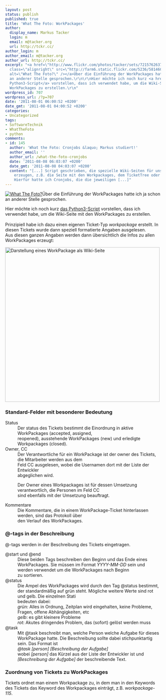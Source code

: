 ```yaml
---
layout: post
status: publish
published: true
title: 'What The Foto: WorkPackages'
author:
  display_name: Markus Tacker
  login: m
  email: m@tacker.org
  url: http://tckr.cc/
author_login: m
author_email: m@tacker.org
author_url: http://tckr.cc/
excerpt: "<a href=\"http://www.flickr.com/photos/tacker/sets/72157626379556132/\"><img
  class=\"alignright\" src=\"http://farm6.static.flickr.com/5236/5814600568_a78deedb78_m.jpg\"
  alt=\"What The Foto?\" /></a>Über die Einführung der WorkPackages hatte ich ja schon
  an anderer Stelle gesprochen.\r\n\r\nHier möchte ich noch kurz <a href=\"/svn/WTF/workpackages/WorkPackages.py\">das
  Python3-Script</a> vorstellen, dass ich verwendet habe, um die Wiki-Seite mit den
  WorkPackages zu erstellen.\r\n"
wordpress_id: 707
wordpress_url: /?p=707
date: '2011-08-01 06:00:52 +0200'
date_gmt: '2011-08-01 04:00:52 +0200'
categories:
- Uncategorized
tags:
- SoftwareTechnik
- WhatTheFoto
- python
comments:
- id: 145
  author: 'What the Foto: Cronjobs &laquo; Markus studiert!'
  author_email: ''
  author_url: /what-the-foto-cronjobs
  date: '2011-08-08 06:03:07 +0200'
  date_gmt: '2011-08-08 04:03:07 +0200'
  content: "[...] Script geschrieben, die spezielle Wiki-Seiten für unser Projekt
    erzeugen, z.B. die Seite mit den Workpackages, dem TicketTree oder die API-Dokumentation.
    Hierfür hatte ich Cronjobs, die die jeweiligen [...]"
---
```

<p><a href="http://www.flickr.com/photos/tacker/sets/72157626379556132/"><img class="alignright" src="http://farm6.static.flickr.com/5236/5814600568_a78deedb78_m.jpg" alt="What The Foto?" /></a>Über die Einführung der WorkPackages hatte ich ja schon an anderer Stelle gesprochen.</p>
<p>Hier möchte ich noch kurz <a href="/svn/WTF/workpackages/WorkPackages.py">das Python3-Script</a> vorstellen, dass ich verwendet habe, um die Wiki-Seite mit den WorkPackages zu erstellen.<br />
<a id="more"></a><a id="more-707"></a><br />
Prinzipiell habe ich dazu einen eigenen Ticket-Typ <em>workpackage</em> erstellt. In diesen Tickets wurde dann speziell formatierte Angaben ausgelesen.<br />
Aus diesen ganzen Angaben werden dann übersichtlich die Infos zu allen WorkPackages erzeugt:</p>
<p><a href="http://www.flickr.com/photos/tacker/5984338818/sizes/o/in/photostream/"><img src="http://farm7.static.flickr.com/6142/5984338818_efebda104c_o.png" width="500" alt="Darstellung eines WorkPackage als Wiki-Seite" /></a></p>
<h3 class="textimage">Standard-Felder mit besonderer Bedeutung</h3>
<dl>
<dt>Status</dt>
<dd>Der status des Tickets bestimmt die Einordnung in aktive WorkPackages (accepted, assigned,<br />
reopened), ausstehende WorkPackages (new) und erledigte Workpackages (closed).</dd>
<dt>Owner, CC</dt>
<dd>Der Verantwortliche für ein WorkPackage ist der owner des Tickets, die Mitarbeiter werden aus dem<br />
Feld CC ausgelesen, wobei die Usernamen dort mit der Liste der Entwickler<br />
abgeglichen wird.</p>
<p>Der Owner eines Workpackages ist für dessen Umsetzung verantwortlich, die Personen im Feld CC<br />
sind ebenfalls mit der Umsetzung beauftragt.</dd>
<dt>Kommentare</dt>
<dd>Die Kommentare, die in einem WorkPackage-Ticket hinterlassen werden, sind das Protokoll über<br />
den Verlauf des WorkPackages.</dd>
</dl>
<h3 class="textimage">@-tags in der Beschreibung</h3>
<p>@-tags werden in der Beschreibung des Tickets eingetragen.</p>
<dl>
<dt>@start und @end</dt>
<dd>Diese beiden Tags beschreiben den Beginn und das Ende eines WorkPackages. Sie müssen im Format <em>YYYY-MM-DD</em> sein und werden verwendet um die WorkPackages nach Beginn<br />
zu sortieren.</dd>
<dt>@status</dt>
<dd>Die Ampel des WorkPackages wird durch den Tag @status bestimmt, der standardmäßig auf grün steht. Mögliche weitere Werte sind rot und gelb. Die einzelnen Stati<br />
bedeuten dabei:<br />
<em>grün</em>: Alles in Ordnung, Zeitplan wird eingehalten, keine Probleme, Fragen, offene Abhängigkeiten, etc<br />
<em>gelb</em>: es gibt kleinere Probleme<br />
<em>rot</em>: Akutes dringendes Problem, das (sofort) gelöst werden muss</dd>
<dt>@task</dt>
<dd>Mit @task beschreibt man, welche Person welche Aufgabe für dieses WorkPackage hatte. Die Beschreibung sollte dabei stichpunktartig sein. Das Format ist<br />
<em>@task [person] [Beschreibung der Aufgabe]</em><br />
wobei <em>[person]</em> das Kürzel aus der Liste der Entwickler ist und <em>[Beschreibung der Aufgabe]</em> der beschreibende Text.</dd>
</dl>
<h3 class="textimage">Zuordnung von Tickets zu WorkPackages</h3>
<p>Tickets ordnet man einem Workpackage zu, in dem man in den Keywords des Tickets das Keyword des Workpackages einträgt, z.B. <em>workpackage-115</em>.</p>
